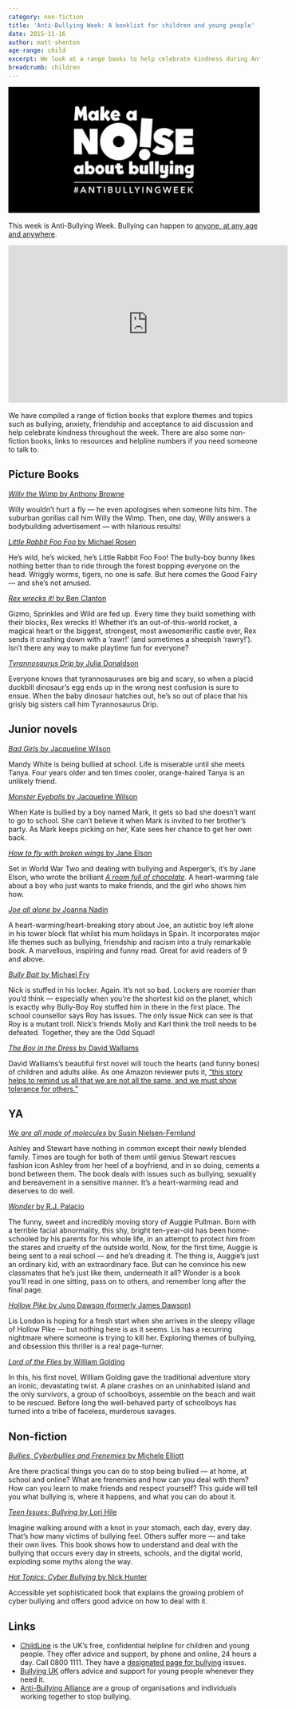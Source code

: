 ```yaml
---
category: non-fiction
title: 'Anti-Bullying Week: A booklist for children and young people'
date: 2015-11-16
author: matt-shenton
age-range: child
excerpt: We look at a range books to help celebrate kindness during Anti-Bullying Week.
breadcrumb: children
---
```


![Anti-Bullying Week](/images/featured/featured-anti-bullying-week.jpg)

This week is Anti-Bullying Week. Bullying can happen to [anyone, at any age and anywhere](https://www.childline.org.uk/Explore/Bullying/Pages/Bullying.aspx).

<div class="vid"><iframe src="https://www.youtube.com/embed/f1lzcEq8WgI" width="560" height="315" frameborder="0" allowfullscreen="allowfullscreen"></iframe></div>

We have compiled a range of fiction books that explore themes and topics such as bullying, anxiety, friendship and acceptance to aid discussion and help celebrate kindness throughout the week. There are also some non-fiction books, links to resources and helpline numbers if you need someone to talk to.

## Picture Books

[<cite>Willy the Wimp</cite> by Anthony Browne](https://suffolk.spydus.co.uk/cgi-bin/spydus.exe/ENQ/OPAC/BIBENQ/8682727?QRY=CTIBIB%3C%20IRN(683740)&QRYTEXT=Willy%20the%20wimp)

Willy wouldn&#8217;t hurt a fly — he even apologises when someone hits him. The suburban gorillas call him Willy the Wimp. Then, one day, Willy answers a bodybuilding advertisement — with hilarious results!

[<cite>Little Rabbit Foo Foo</cite> by Michael Rosen](https://suffolk.spydus.co.uk/cgi-bin/spydus.exe/ENQ/OPAC/BIBENQ/5371761?QRY=CTIBIB%3C%20IRN(696346)&QRYTEXT=Little%20Rabbit%20Foo%20Foo)

He&#8217;s wild, he&#8217;s wicked, he&#8217;s Little Rabbit Foo Foo! The bully-boy bunny likes nothing better than to ride through the forest bopping everyone on the head. Wriggly worms, tigers, no one is safe. But here comes the Good Fairy — and she&#8217;s not amused.

[<cite>Rex wrecks it!</cite> by Ben Clanton](http://suffolk.spydus.co.uk/cgi-bin/spydus.exe/ENQ/OPAC/BIBENQ/12740479?QRY=CTIBIB%3C%20IRN(39946998)&QRYTEXT=Rex%20wrecks%20it!)

Gizmo, Sprinkles and Wild are fed up. Every time they build something with their blocks, Rex wrecks it! Whether it&#8217;s an out-of-this-world rocket, a magical heart or the biggest, strongest, most awesomerific castle ever, Rex sends it crashing down with a &#8216;rawr!&#8217; (and sometimes a sheepish &#8216;rawry!&#8217;). Isn&#8217;t there any way to make playtime fun for everyone?

[<cite>Tyrannosaurus Drip</cite> by Julia Donaldson](https://suffolk.spydus.co.uk/cgi-bin/spydus.exe/ENQ/OPAC/BIBENQ/8610463?QRY=CTIBIB%3C%20IRN(602682)&QRYTEXT=Tyrannosaurus%20drip)

Everyone knows that tyrannosauruses are big and scary, so when a placid duckbill dinosaur&#8217;s egg ends up in the wrong nest confusion is sure to ensue. When the baby dinosaur hatches out, he&#8217;s so out of place that his grisly big sisters call him Tyrannosaurus Drip.

## Junior novels

[<cite>Bad Girls</cite> by Jacqueline Wilson](https://suffolk.spydus.co.uk/cgi-bin/spydus.exe/ENQ/OPAC/BIBENQ/8610786?QRY=CTIBIB%3C%20IRN(26535)&QRYTEXT=Bad%20girls)

Mandy White is being bullied at school. Life is miserable until she meets Tanya. Four years older and ten times cooler, orange-haired Tanya is an unlikely friend.

[<cite>Monster Eyeballs</cite> by Jacqueline Wilson](https://suffolk.spydus.co.uk/cgi-bin/spydus.exe/ENQ/OPAC/BIBENQ/5372170?QRY=CTIBIB%3C%20IRN(311478)&QRYTEXT=Monster%20eyeballs)

When Kate is bullied by a boy named Mark, it gets so bad she doesn&#8217;t want to go to school. She can&#8217;t believe it when Mark is invited to her brother&#8217;s party. As Mark keeps picking on her, Kate sees her chance to get her own back.

[<cite>How to fly with broken wings</cite> by Jane Elson](https://suffolk.spydus.co.uk/cgi-bin/spydus.exe/ENQ/OPAC/BIBENQ/27242004?QRY=CTIBIB%3C%20IRN(46651984)&QRYTEXT=How%20to%20fly%20with%20broken%20wings)

Set in World War Two and dealing with bullying and Asperger’s, it’s by Jane Elson, who wrote the brilliant <cite><a href="https://suffolk.spydus.co.uk/cgi-bin/spydus.exe/ENQ/OPAC/BIBENQ/8698259?QRY=CTIBIB%3C%20IRN(33163584)&QRYTEXT=A%20room%20full%20of%20chocolate">A room full of chocolate</a></cite>. A heart-warming tale about a boy who just wants to make friends, and the girl who shows him how.

[<cite>Joe all alone</cite> by Joanna Nadin](https://suffolk.spydus.co.uk/cgi-bin/spydus.exe/ENQ/OPAC/BIBENQ/19599034?QRY=CTIBIB%3C%20IRN(49012404)&QRYTEXT=Joe%20all%20alone)

A heart-warming/heart-breaking story about Joe, an autistic boy left alone in his tower block flat whilst his mum holidays in Spain. It incorporates major life themes such as bullying, friendship and racism into a truly remarkable book. A marvellous, inspiring and funny read. Great for avid readers of 9 and above.

[<cite>Bully Bait</cite> by Michael Fry](https://suffolk.spydus.co.uk/cgi-bin/spydus.exe/ENQ/OPAC/BIBENQ/5367235?QRY=CTIBIB%3C%20IRN(1718660)&QRYTEXT=Bully%20Bait)

Nick is stuffed in his locker. Again. It&#8217;s not so bad. Lockers are roomier than you&#8217;d think — especially when you&#8217;re the shortest kid on the planet, which is exactly why Bully-Boy Roy stuffed him in there in the first place. The school counsellor says Roy has issues. The only issue Nick can see is that Roy is a mutant troll. Nick&#8217;s friends Molly and Karl think the troll needs to be defeated. Together, they are the Odd Squad!

[<cite>The Boy in the Dress</cite> by David Walliams](https://suffolk.spydus.co.uk/cgi-bin/spydus.exe/ENQ/OPAC/BIBENQ/8602112?QRY=CTIBIB%3C%20IRN(234642)&QRYTEXT=The%20boy%20in%20the%20dress)

David Walliams&#8217;s beautiful first novel will touch the hearts (and funny bones) of children and adults alike. As one Amazon reviewer puts it, [&#8220;this story helps to remind us all that we are not all the same, and we must show tolerance for others.&#8221;](http://www.amazon.co.uk/The-Boy-Dress-David-Walliams/product-reviews/0007279043)

## YA

[<cite>We are all made of molecules</cite> by Susin Nielsen-Fernlund](https://suffolk.spydus.co.uk/cgi-bin/spydus.exe/ENQ/OPAC/BIBENQ/33257034?QRY=CTIBIB%3C%20IRN(48743336)&QRYTEXT=We%20are%20all%20made%20of%20molecules)

Ashley and Stewart have nothing in common except their newly blended family. Times are tough for both of them until genius Stewart rescues fashion icon Ashley from her heel of a boyfriend, and in so doing, cements a bond between them. The book deals with issues such as bullying, sexuality and bereavement in a sensitive manner. It’s a heart-warming read and deserves to do well.

[<cite>Wonder</cite> by R.J. Palacio](https://suffolk.spydus.co.uk/cgi-bin/spydus.exe/ENQ/OPAC/BIBENQ/8611816?QRY=CAUBIB%3C%20IRN(25544789)&QRYTEXT=Palacio%2C%20R.%20J.%2C%20author)

The funny, sweet and incredibly moving story of Auggie Pullman. Born with a terrible facial abnormality, this shy, bright ten-year-old has been home-schooled by his parents for his whole life, in an attempt to protect him from the stares and cruelty of the outside world. Now, for the first time, Auggie is being sent to a real school — and he&#8217;s dreading it. The thing is, Auggie&#8217;s just an ordinary kid, with an extraordinary face. But can he convince his new classmates that he&#8217;s just like them, underneath it all? Wonder is a book you&#8217;ll read in one sitting, pass on to others, and remember long after the final page.

[<cite>Hollow Pike</cite> by Juno Dawson (formerly James Dawson)](https://suffolk.spydus.co.uk/cgi-bin/spydus.exe/ENQ/OPAC/BIBENQ/8604600?QRY=CTIBIB%3C%20IRN(1341632)&QRYTEXT=Hollow%20Pike)

Lis London is hoping for a fresh start when she arrives in the sleepy village of Hollow Pike — but nothing here is as it seems. Lis has a recurring nightmare where someone is trying to kill her. Exploring themes of bullying, and obsession this thriller is a real page-turner.

[<cite>Lord of the Flies</cite> by William Golding](https://suffolk.spydus.co.uk/cgi-bin/spydus.exe/ENQ/OPAC/BIBENQ/8605455?QRY=CTIBIB%3C%20IRN(57816)&QRYTEXT=Lord%20of%20the%20flies)

In this, his first novel, William Golding gave the traditional adventure story an ironic, devastating twist. A plane crashes on an uninhabited island and the only survivors, a group of schoolboys, assemble on the beach and wait to be rescued. Before long the well-behaved party of schoolboys has turned into a tribe of faceless, murderous savages.

## Non-fiction

[<cite>Bullies, Cyberbullies and Frenemies</cite> by Michele Elliott](https://suffolk.spydus.co.uk/cgi-bin/spydus.exe/ENQ/OPAC/BIBENQ/8605937?QRY=CTIBIB%3C%20IRN(14734474)&QRYTEXT=Bullies%2C%20cyberbullies%20and%20frenemies)

Are there practical things you can do to stop being bullied — at home, at school and online? What are frenemies and how can you deal with them? How can you learn to make friends and respect yourself? This guide will tell you what bullying is, where it happens, and what you can do about it.

[<cite>Teen Issues: Bullying</cite> by Lori Hile](https://suffolk.spydus.co.uk/cgi-bin/spydus.exe/ENQ/OPAC/BIBENQ/8608474?QRY=CTIBIB%3C%20IRN(304302)&QRYTEXT=Bullying)

Imagine walking around with a knot in your stomach, each day, every day. That&#8217;s how many victims of bullying feel. Others suffer more — and take their own lives. This book shows how to understand and deal with the bullying that occurs every day in streets, schools, and the digital world, exploding some myths along the way.

[<cite>Hot Topics: Cyber Bullying</cite> by Nick Hunter](https://suffolk.spydus.co.uk/cgi-bin/spydus.exe/ENQ/OPAC/BIBENQ/8609353?QRY=CTIBIB<%20IRN(862247)&QRYTEXT=Cyber%20bullying)

Accessible yet sophisticated book that explains the growing problem of cyber bullying and offers good advice on how to deal with it.

## Links

  * [ChildLine](http://www.childline.org.uk/) is the UK&#8217;s free, confidential helpline for children and young people. They offer advice and support, by phone and online, 24 hours a day. Call 0800 1111. They have a [designated page for bullying](http://www.childline.org.uk/Explore/Bullying/Pages/Bullying.aspx) issues.
  * [Bullying UK](http://www.bullying.co.uk/) offers advice and support for young people whenever they need it.
  * [Anti-Bullying Alliance](http://www.anti-bullyingalliance.org.uk) are a group of organisations and individuals working together to stop bullying.

